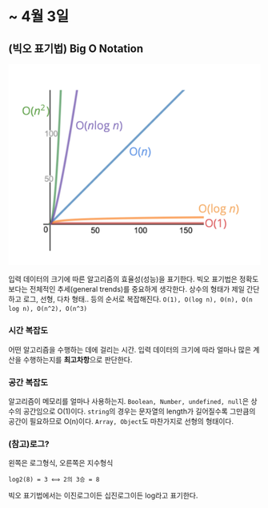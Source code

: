 # ~ 4월 3일

## (빅오 표기법) Big O Notation
![Big O Notation](./img/0403.png)

입력 데이터의 크기에 따른 알고리즘의 효율성(성능)을 표기한다. 빅오 표기법은 정확도보다는 전체적인 추세(general trends)를 중요하게 생각한다. 상수의 형태가 제일 간단하고 로그, 선형, 다차 형태.. 등의 순서로 복잡해진다. ``O(1), O(log n), O(n), O(n log n), O(n^2), O(n^3)``
### 시간 복잡도
어떤 알고리즘을 수행하는 데에 걸리는 시간. 입력 데이터의 크기에 따라 얼마나 많은 계산을 수행하는지를 **최고차항**으로 판단한다.
### 공간 복잡도
알고리즘이 메모리를 얼마나 사용하는지.
``Boolean, Number, undefined, null``은 상수의 공간임으로 O(1)이다. ``string``의 경우는 문자열의 length가 길어질수록 그만큼의 공간이 필요하므로 O(n)이다. ``Array, Object``도 마찬가지로 선형의 형태이다.
### (참고)로그?
왼쪽은 로그형식, 오른쪽은 지수형식

``log2(8) = 3 ⟺ 2의 3승 = 8``

빅오 표기법에서는 이진로그이든 십진로그이든 log라고 표기한다.